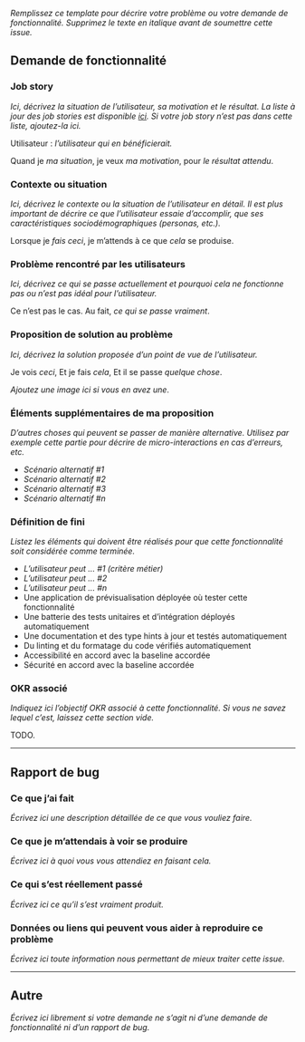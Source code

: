 _Remplissez ce template pour décrire votre problème ou votre demande de 
fonctionnalité. Supprimez le texte en italique avant de soumettre cette issue._

## Demande de fonctionnalité

### Job story

_Ici, décrivez la situation de l’utilisateur, sa motivation et le résultat.
La liste à jour des job stories est disponible [ici](https://github.com/ecolabdata/ecospheres-front/milestones).
Si votre job story n’est pas dans cette liste, ajoutez-la ici._

Utilisateur : _l’utilisateur qui en bénéficierait._

Quand je _ma situation_,
je veux _ma motivation_,
pour _le résultat attendu_.

### Contexte ou situation

_Ici, décrivez le contexte ou la situation de l’utilisateur en détail. Il est
plus important de décrire ce que l’utilisateur essaie d’accomplir, que ses 
caractéristiques sociodémographiques (personas, etc.)._

Lorsque je _fais ceci_,
je m’attends à ce que _cela_ se produise.

### Problème rencontré par les utilisateurs

_Ici, décrivez ce qui se passe actuellement et pourquoi cela ne fonctionne pas
ou n’est pas idéal pour l’utilisateur._

Ce n’est pas le cas.
Au fait, _ce qui se passe vraiment_.

### Proposition de solution au problème

_Ici, décrivez la solution proposée d’un point de vue de l’utilisateur._

Je vois _ceci_,
Et je fais _cela_,
Et il se passe _quelque chose_.

_Ajoutez une image ici si vous en avez une_.

### Éléments supplémentaires de ma proposition

_D’autres choses qui peuvent se passer de manière alternative. Utilisez par 
exemple cette partie pour décrire de micro-interactions en cas d’erreurs, etc._

- _Scénario alternatif #1_
- _Scénario alternatif #2_
- _Scénario alternatif #3_
- _Scénario alternatif #n_

### Définition de fini

_Listez les éléments qui doivent être réalisés pour que cette fonctionnalité
soit considérée comme terminée._

- _L’utilisateur peut ... #1 (critère métier)_
- _L’utilisateur peut ... #2_
- _L’utilisateur peut ... #n_
- Une application de prévisualisation déployée où tester cette fonctionnalité
- Une batterie des tests unitaires et d’intégration déployés automatiquement
- Une documentation et des type hints à jour et testés automatiquement
- Du linting et du formatage du code vérifiés automatiquement
- Accessibilité en accord avec la baseline accordée
- Sécurité en accord avec la baseline accordée

### OKR associé

_Indiquez ici l’objectif OKR associé à cette fonctionnalité. Si vous ne savez
lequel c’est, laissez cette section vide._

TODO.

---

## Rapport de bug

### Ce que j’ai fait

_Écrivez ici une description détaillée de ce que vous vouliez faire._

### Ce que je m’attendais à voir se produire

_Écrivez ici à quoi vous vous attendiez en faisant cela._

### Ce qui s’est réellement passé

_Écrivez ici ce qu’il s’est vraiment produit._

### Données ou liens qui peuvent vous aider à reproduire ce problème

_Écrivez ici toute information nous permettant de mieux traiter cette issue._

---

## Autre

_Écrivez ici librement si votre demande ne s’agit ni d’une demande de 
fonctionnalité ni d’un rapport de bug._

